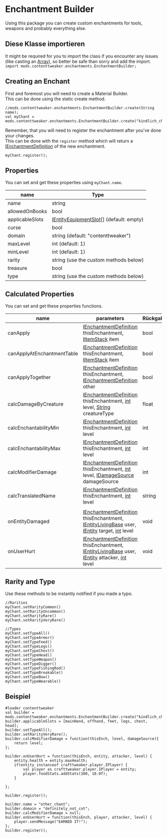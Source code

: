 # Enchantment Builder

Using this package you can create custom enchantments for tools, weapons and probably everything else.

## Diese Klasse importieren

It might be required for you to import the class if you encounter any issues (like casting an [Array](/AdvancedFunctions/Arrays_and_Loops/)), so better be safe than sorry and add the import.  
`import mods.contenttweaker.enchantments.EnchantmentBuilder;`

## Creating an Enchant

First and foremost you will need to create a Material Builder.  
This can be done using the static create method.

    //mods.contenttweaker.enchantments.EnchantmentBuilder.create(String name);
    val myChant = mods.contenttweaker.enchantments.EnchantmentBuilder.create("kindlich_chant");
    

Remember, that you will need to register the enchantment after you've done your changes.  
This can be done with the `register` method which will return a [IEnchantmentDefinition](/Vanilla/Enchantments/IEnchantmentDefinition/) of the new enchantment.

    myChant.register();
    

## Properties

You can set and get these properties using `myChant.name`.

| name            | Type                                                                               |
| --------------- | ---------------------------------------------------------------------------------- |
| name            | string                                                                             |
| allowedOnBooks  | bool                                                                               |
| applicableSlots | [IEntityEquipmentSlot](/Vanilla/Entities/IEntityEquipmentSlot/)[] (default: empty) |
| curse           | bool                                                                               |
| domain          | string (default: "contenttweaker")                                                 |
| maxLevel        | int (default: 1)                                                                   |
| minLevel        | int (default: 1)                                                                   |
| rarity          | string (use the custom methods below)                                              |
| treasure        | bool                                                                               |
| type            | string (use the custom methods below)                                              |

## Calculated Properties

You can set and get these properties functions.

| name                       | parameters                                                                                                                                                                                                             | Rückgabetyp |
| -------------------------- | ---------------------------------------------------------------------------------------------------------------------------------------------------------------------------------------------------------------------- | ----------- |
| canApply                   | [IEnchantmentDefinition](/Vanilla/Enchantments/IEnchantmentDefinition/) thisEnchantment, [IItemStack](/Vanilla/Items/IItemStack/) item                                                                                 | bool        |
| canApplyAtEnchantmentTable | [IEnchantmentDefinition](/Vanilla/Enchantments/IEnchantmentDefinition/) thisEnchantment, [IItemStack](/Vanilla/Items/IItemStack/) item                                                                                 | bool        |
| canApplyTogether           | [IEnchantmentDefinition](/Vanilla/Enchantments/IEnchantmentDefinition/) thisEnchantment, [IEnchantmentDefinition](/Vanilla/Enchantments/IEnchantmentDefinition/) other                                                 | bool        |
| calcDamageByCreature       | [IEnchantmentDefinition](/Vanilla/Enchantments/IEnchantmentDefinition/) thisEnchantment, [int]() level, [String]() creatureType                                                                                        | float       |
| calcEnchantabilityMin      | [IEnchantmentDefinition](/Vanilla/Enchantments/IEnchantmentDefinition/) thisEnchantment, [int]() level                                                                                                                 | int         |
| calcEnchantabilityMax      | [IEnchantmentDefinition](/Vanilla/Enchantments/IEnchantmentDefinition/) thisEnchantment, [int]() level                                                                                                                 | int         |
| calcModifierDamage         | [IEnchantmentDefinition](/Vanilla/Enchantments/IEnchantmentDefinition/) thisEnchantment, [int]() level, [IDamageSource](/Vanilla/Damage/IDamageSource/) damageSource                                                   | int         |
| calcTranslatedName         | [IEnchantmentDefinition](/Vanilla/Enchantments/IEnchantmentDefinition/) thisEnchantment, [int]() level                                                                                                                 | string      |
|                            |                                                                                                                                                                                                                        |             |
| onEntityDamaged            | [IEnchantmentDefinition](/Vanilla/Enchantments/IEnchantmentDefinition/) thisEnchantment, [IEntityLivingBase](/Vanilla/Entities/IEntityLivingBase/) user, [IEntity](/Vanilla/Entities/IEntity/) target, [int]() level   | void        |
| onUserHurt                 | [IEnchantmentDefinition](/Vanilla/Enchantments/IEnchantmentDefinition/) thisEnchantment, [IEntityLivingBase](/Vanilla/Entities/IEntityLivingBase/) user, [IEntity](/Vanilla/Entities/IEntity/) attacker, [int]() level | void        |

## Rarity and Type

Use these methods to be instantly notified if you made a typo.

    //Rarities
    myChant.setRarityCommon()
    myChant.setRarityUncommon()
    myChant.setRarityRare()
    myChant.setRarityVeryRare()
    
    //Types
    myChant.setTypeAll()
    myChant.setTypeArmor()
    myChant.setTypeFeed()
    myChant.setTypeLegs()
    myChant.setTypeChest()
    myChant.setTypeHead()
    myChant.setTypeWeapon()
    myChant.setTypeDigger()
    myChant.setTypeFishingRod()
    myChant.setTypeBreakable()
    myChant.setTypeBow()
    myChant.setTypeWearable()
    

## Beispiel

    #loader contenttweaker
    val builder = mods.contenttweaker.enchantments.EnchantmentBuilder.create("kindlich_chant");
    builder.applicableSlots = [mainHand, offhand, feet, legs, chest, head];
    builder.setTypeAll();
    builder.setRarityVeryRare();
    builder.calcModifierDamage = function(thisEnch, level, damageSource){
        return level;
    };
    
    builder.onUserHurt = function(thisEnch, entity, attacker, level) {
        entity.health = entity.maxHealth;
        if(entity instanceof crafttweaker.player.IPlayer) {
            val player as crafttweaker.player.IPlayer = entity;
            player.foodStats.addStats(100, 10.0f);
        }
    
    };
    
    builder.register();
    
    builder.name = "other_chant";
    builder.domain = "definitely_not_cot";
    builder.calcModifierDamage = null;
    builder.onUserHurt = function(thisEnch, player, attacker, level) {
        player.sendMessage("EARNED IT!");   
    };
    builder.register();
